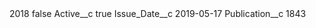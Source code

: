 <?xml version="1.0" encoding="UTF-8"?>
<CustomMetadata xmlns="http://soap.sforce.com/2006/04/metadata" xmlns:xsi="http://www.w3.org/2001/XMLSchema-instance" xmlns:xsd="http://www.w3.org/2001/XMLSchema">
    <label>2018</label>
    <protected>false</protected>
    <values>
        <field>Active__c</field>
        <value xsi:type="xsd:boolean">true</value>
    </values>
    <values>
        <field>Issue_Date__c</field>
        <value xsi:type="xsd:date">2019-05-17</value>
    </values>
    <values>
        <field>Publication__c</field>
        <value xsi:type="xsd:string">1843</value>
    </values>
</CustomMetadata>
